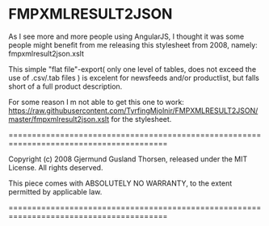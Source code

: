 FMPXMLRESULT2JSON
=================

As I see more and more people using AngularJS, I thought it was some people might benefit from me releasing this stylesheet from 2008, namely: fmpxmlresult2json.xslt

This simple "flat file"-export( only one level of tables, does not exceed the use of .csv/.tab files ) is excelent for newsfeeds and/or productlist, but falls short of a full product description.

For some reason I m not able to get this one to work: https://raw.githubusercontent.com/TyrfingMjolnir/FMPXMLRESULT2JSON/master/fmpxmlresult2json.xslt for the stylesheet.



========================================================================================

Copyright (c) 2008 Gjermund Gusland Thorsen, released under the MIT License.
All rights deserved.

This piece comes with ABSOLUTELY NO WARRANTY, to the extent permitted by applicable law.

========================================================================================

